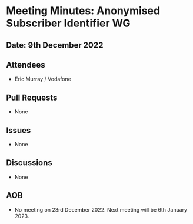 # Meeting Minutes: Anonymised Subscriber Identifier WG
## Date: 9th December 2022
## Attendees
- Eric Murray / Vodafone
## Pull Requests
- None
## Issues
- None
## Discussions
- None
## AOB
- No meeting on 23rd December 2022. Next meeting will be 6th January 2023.
